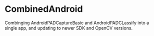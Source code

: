 # CombinedAndroid

Combinging AndroidPADCaptureBasic and AndroidPADCLassify into a single app, and updating to newer SDK and OpenCV versions.
